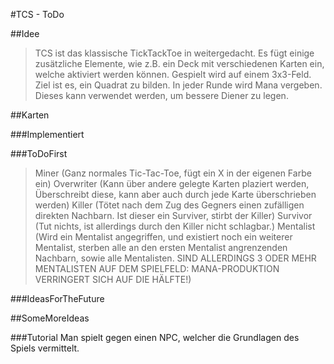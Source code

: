 #TCS - ToDo

##Idee
>TCS ist das klassische TickTackToe in weitergedacht.
>Es fügt einige zusätzliche Elemente, wie z.B. ein Deck mit verschiedenen Karten ein, welche aktiviert werden können.
>Gespielt wird auf einem 3x3-Feld.
>Ziel ist es, ein Quadrat zu bilden.
>In jeder Runde wird Mana vergeben. Dieses kann verwendet werden, um bessere Diener zu legen.
>

##Karten

###Implementiert

###ToDoFirst
>Miner (Ganz normales Tic-Tac-Toe, fügt ein X in der eigenen Farbe ein)
>Overwriter (Kann über andere gelegte Karten plaziert werden, Überschreibt diese, kann aber auch durch jede Karte überschrieben werden)
>Killer (Tötet nach dem Zug des Gegners einen zufälligen direkten Nachbarn. Ist dieser ein Surviver, stirbt der Killer)
>Survivor (Tut nichts, ist allerdings durch den Killer nicht schlagbar.)
>Mentalist (Wird ein Mentalist angegriffen, und existiert noch ein weiterer Mentalist, sterben alle an den ersten Mentalist angrenzenden Nachbarn, sowie alle Mentalisten. SIND ALLERDINGS 3 ODER MEHR MENTALISTEN AUF DEM SPIELFELD: MANA-PRODUKTION VERRINGERT SICH AUF DIE HÄLFTE!)

###IdeasForTheFuture



##SomeMoreIdeas

###Tutorial
Man spielt gegen einen NPC, welcher die Grundlagen des Spiels vermittelt.